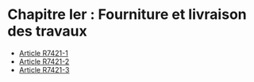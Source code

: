 # Chapitre Ier : Fourniture et livraison des travaux

* [Article R7421-1](./LEGIARTI000018521005.md)
* [Article R7421-2](./LEGIARTI000018521003.md)
* [Article R7421-3](./LEGIARTI000018521001.md)
